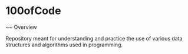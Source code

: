 # 100ofCode

~~ Overview

Repository meant for understanding and practice the use of various data structures and algorithms used in programming.

